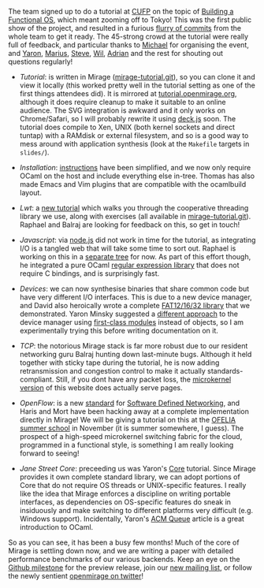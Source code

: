 The team signed up to do a tutorial at [CUFP](http://cufp.org) on the topic of [Building a Functional OS](http://cufp.org/conference/sessions/2011/t3-building-functional-os), which meant zooming off to Tokyo!  This was the first public show of the project, and resulted in a furious [flurry of commits](https://github.com/avsm/mirage/graphs/impact) from the whole team to get it ready. The 45-strong crowd at the tutorial were really full of feedback, and particular thanks to [Michael](http://www.deinprogramm.de/sperber/) for organising the event, and [Yaron](http://ocaml.janestreet.com/?q=blog/5), [Marius](http://monkey.org/~marius/), [Steve](https://twitter.com/#!/stevej), [Wil](https://twitter.com/wil), [Adrian](https://twitter.com/#!/adoemon) and the rest for shouting out questions regularly!

* *Tutorial*: is written in Mirage ([mirage-tutorial.git](http://github.com/avsm/mirage-tutorial.git)), so you can clone it and view it locally (this worked pretty well in the tutorial setting as one of the first things attendees did).  It is mirrored at [tutorial.openmirage.org](http://tutorial.openmirage.org), although it does require cleanup to make it suitable to an online audience. The SVG integration is awkward and it only works on Chrome/Safari, so I will probably rewrite it using [deck.js](http://imakewebthings.github.com/deck.js/) soon. The tutorial does compile to Xen, UNIX (both kernel sockets and direct tuntap) with a RAMdisk or external filesystem, and so is a good way to mess around with application synthesis (look at the `Makefile` targets in `slides/`).

* *Installation*: [instructions](/wiki/install) have been simplified, and we now only require OCaml on the host and include everything else in-tree. Thomas has also made Emacs and Vim plugins that are compatible with the ocamlbuild layout.

* *Lwt*: a [new tutorial](/wiki/tutorial-lwt) which walks you through the cooperative threading library we use, along with exercises (all available in [mirage-tutorial.git](http://github.com/avsm/mirage-tutorial.git)). Raphael and Balraj are looking for feedback on this, so get in touch!

* *Javascript*: via [node.js](http://nodejs.org) did not work in time for the tutorial, as integrating I/O is a tangled web that will take some time to sort out. Raphael is working on this in a [separate tree](https://github.com/raphael-proust/nodejs_of_ocaml) for now.  As part of this effort though, he integrated a pure OCaml [regular expression library](/wiki/ocaml-regexp) that does not require C bindings, and is surprisingly fast.

* *Devices*: we can now synthesise binaries that share common code but have very different I/O interfaces. This is due to a new device manager, and David also heroically wrote a complete [FAT12/16/32 library](http://github.com/avsm/mirage/tree/master/lib/fs) that we demonstrated.  Yaron Minsky suggested a [different approach](https://gist.github.com/1245418) to the device manager using [first-class modules](http://caml.inria.fr/pub/docs/manual-ocaml/manual021.html#toc81) instead of objects, so I am experimentally trying this before writing documentation on it.

* *TCP*: the notorious Mirage stack is far more robust due to our resident networking guru Balraj hunting down last-minute bugs. Although it held together with sticky tape during the tutorial, he is now adding retransmission and congestion control to make it actually standards-compliant.  Still, if you dont have any packet loss, the [microkernel version](http://xen.openmirage.org/) of this website does actually serve pages.

* *OpenFlow*: is a new [standard](http://www.openflow.org/wk/index.php/OpenFlow_v1.0) for [Software Defined Networking](http://networkheresy.wordpress.com/), and Haris and Mort have been hacking away at a complete implementation directly in Mirage!  We will be giving a tutorial on this at the [OFELIA summer school](http://changeofelia.info.ucl.ac.be/) in November (it is summer somewhere, I guess). The prospect of a high-speed microkernel switching fabric for the cloud, programmed in a functional style, is something I am really looking forward to seeing!

* *Jane Street Core*: preceeding us was Yaron's [Core](http://cufp.org/conference/sessions/2011/t2-janestreets-ocaml-core-library) tutorial. Since Mirage provides it own complete standard library, we can adopt portions of Core that do not require OS threads or UNIX-specific features.  I really like the idea that Mirage enforces a discipline on writing portable interfaces, as dependencies on OS-specific features do sneak in insiduously and make switching to different platforms very difficult (e.g. Windows support). Incidentally, Yaron's [ACM Queue](http://queue.acm.org/detail.cfm?id=2038036&ref=fullrss) article is a great introduction to OCaml.

So as you can see, it has been a busy few months!  Much of the core of Mirage is settling down now, and we are writing a paper with detailed performance benchmarks of our various backends.  Keep an eye on the [Github milestone](https://github.com/avsm/mirage/issues?milestone=2&state=open) for the preview release, join our [new mailing list](https://lists.cam.ac.uk/mailman/listinfo/cl-mirage), or follow the newly sentient [openmirage on twitter](http://twitter.com/openmirage)!
